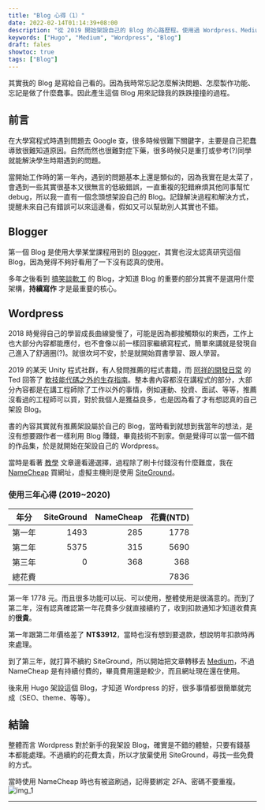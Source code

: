 ```yaml
---
title: "Blog 心得（1）"
date: 2022-02-14T01:14:39+08:00
description: "從 2019 開始架設自己的 Blog 的心路歷程。使用過 Wordpress、Medium、CoderBridge、Blogger，最後選擇了 Hugo 並且自討苦吃。"
keywords: ["Hugo", "Medium", "Wordpress", "Blog"]
draft: fales
showtoc: true
tags: ["Blog"]
---
```


其實我的 Blog 是寫給自己看的。因為我時常忘記怎麼解決問題、怎麼製作功能、忘記是做了什麼蠢事。因此產生這個 Blog 用來記錄我的跌跌撞撞的過程。

## 前言

在大學寫程式時遇到問題去 Google 查，很多時候很難下關鍵字，主要是自己犯蠢導致很難知道原因。自然而然也很難對症下藥，很多時候只是重打或參考(?)同學就能解決學生時期遇到的問題。

當開始工作時的第一年內，遇到的問題基本上還是類似的，因為我實在是太菜了，會遇到一些其實很基本又很無言的低級錯誤，一直重複的犯錯麻煩其他同事幫忙 debug，所以我一直有一個念頭想架設自己的 Blog。記錄解決過程和解決方式，提醒未來自己有錯誤可以來這邊看，假如又可以幫助別人其實也不錯。

## Blogger

第一個 Blog 是使用大學某堂課程用到的 [Blogger]，其實也沒太認真研究這個 Blog，因為覺得不夠好看用了一下沒有認真的使用。

多年之後看到 [搞笑談軟工][Blogger_1] 的 Blog，才知道 Blog 的重要的部分其實不是選用什麼架構，**持續寫作** 才是最重要的核心。

## Wordpress

2018 時覺得自己的學習成長曲線變慢了，可能是因為都接觸類似的東西，工作上也大部分內容都能應付，也不會像以前一樣回家繼續寫程式，簡單來講就是發現自己進入了舒適圈(?)。就很坎坷不安，於是就開始買書學習、跟人學習。

2019 的某天 Unity 程式社群，有人發問推薦的程式書籍，而 [阿祥的開發日常][tedsieblog] 的 Ted 回答了 [軟技能代碼之外的生存指南][book_tenlong]。整本書內容都沒在講程式的部分，大部分內容都是在講工程師除了工作以外的事情，例如運動、投資、面試、等等，推薦沒看過的工程師可以買，對於我個人是獲益良多，也是因為看了才有想認真的自己架設 Blog。

書的內容其實就有推薦架設屬於自己的 Blog，當時看到就想到我當年的想法，是沒有想要跟作者一樣利用 Blog 賺錢，畢竟技術不到家。倒是覺得可以當一個不錯的作品集，於是就開始在架設自己的 Wordpress。

當時是看著 [教學][wordpress_1] 文章邊看邊選擇，過程除了刷卡付錢沒有什麼難度，我在 [NameCheap][namecheap] 買網址，虛擬主機則是使用 [SiteGround][siteground]。

### 使用三年心得 (2019~2020)

|  年分  | SiteGround | NameCheap | 花費(NTD) |
| :----: | ---------: | --------: | --------: |
| 第一年 |       1493 |       285 |      1778 |
| 第二年 |       5375 |       315 |      5690 |
| 第三年 |          0 |       368 |       368 |
| 總花費 |            |           |      7836 |

第一年 1778 元。而且很多功能可以玩、可以使用，整體使用是很滿意的。而到了第二年，沒有認真確認第一年花費多少就直接續約了，收到扣款通知才知道收費真的**很貴**。

第一年跟第二年價格差了 **NT$3912**，當時也沒有想到要退款，想說明年扣款時再來處理。

到了第三年，就打算不續約 SiteGround，所以開始把文章轉移去 [Medium][medium]，不過 NameCheap 是有持續付費的，畢竟費用還是較少，而且網址現在還在使用。

後來用 Hugo 架設這個 Blog，才知道 Wordpress 的好，很多事情都很簡單就完成（SEO、theme、等等）。

## 結論

整體而言 Wordpress 對於新手的我架設 Blog，確實是不錯的體驗，只要有錢基本都能處理。不過續約的花費太貴，所以才放棄使用 SiteGround，尋找一些免費的方式。

當時使用 NameCheap 時也有被盜刷過，記得要綁定 2FA、密碼不要重複。
![img_1]

______________________________________________________________________

[book_tenlong]:https://www.tenlong.com.tw/products/9787115429476
[Blogger]:https://www.blogger.com/
[Blogger_1]:http://teddy-chen-tw.blogspot.com/
[tedsieblog]:https://tedsieblog.wordpress.com/
[wordpress_1]:https://jessielab.com/wordpress%E6%95%99%E5%AD%B8-setting-up-a-website/
[siteground]:https://www.siteground.com/
[namecheap]:https://www.namecheap.com/
[medium]:https://medium.com/
[nextpost]:../Reflection-Blog-2
[CoderBridge]:https://zh-tw.coderbridge.com/
[img_1]:https://imgur.com/pJBH4Q6.jpg
